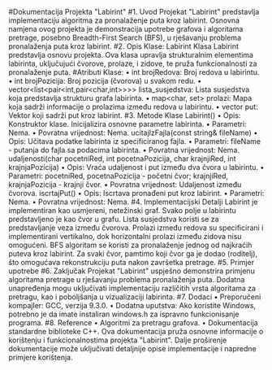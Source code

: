 #Dokumentacija Projekta "Labirint"
#1. Uvod
Projekat "Labirint" predstavlja implementaciju algoritma za pronalaženje puta kroz
labirint. Osnovna namjena ovog projekta je demonstracija upotrebe grafova i algoritama
pretrage, posebno Breadth-First Search (BFS), u rješavanju problema pronalaženja puta
kroz labirint.
#2. Opis Klase: Labirint
Klasa Labirint predstavlja osnovu projekta. Ova klasa upravlja strukturalnim elementima
labirinta, uključujući čvorove, prolaze, i zidove, te pruža funkcionalnosti za pronalaženje
puta.
#Atributi Klase:
• int brojRedova: Broj redova u labirintu.
• int brojPozicija: Broj pozicija (čvorova) u svakom redu.
• vector<list<pair<int,pair<char,int>>>> lista_susjedstva: Lista susjedstva koja
predstavlja strukturu grafa labirinta.
• map<char, set<int>> prolazi: Mapa koja sadrži informacije o prolazima između
redova u labirintu.
• vector<int> put: Vektor koji sadrži put kroz labirint.
#3. Metode Klase
Labirint()
• Opis: Konstruktor klase. Inicijalizira osnovne parametre labirinta.
• Parametri: Nema.
• Povratna vrijednost: Nema.
ucitajIzFajla(const string& fileName)
• Opis: Učitava podatke labirinta iz specificiranog fajla.
• Parametri: fileName - putanja do fajla sa podacima labirinta.
• Povratna vrijednost: Nema.
udaljenosti(char pocetniRed, int pocetnaPozicija, char krajnjiRed, int krajnjaPozicija)
• Opis: Vraća udaljenost i put između dva čvora u labirintu.
• Parametri: pocetniRed, pocetnaPozicija - početni čvor; krajnjiRed, krajnjaPozicija -
krajnji čvor.
• Povratna vrijednost: Udaljenost između čvorova.
iscrtajPut()
• Opis: Iscrtava pronađeni put kroz labirint.
• Parametri: Nema.
• Povratna vrijednost: Nema.
#4. Implementacijski Detalji
Labirint je implementiran kao usmjereni, netežinski graf. Svako polje u labirintu
predstavljeno je kao čvor u grafu. Lista susjedstva koristi se za predstavljanje veza
između čvorova. Prolazi između redova su specificirani i implementirani vertikalno, dok
horizontalni prolazi između zidova nisu omogućeni.
BFS algoritam se koristi za pronalaženje jednog od najkraćih puteva kroz labirint. Za
svaki čvor, pamtimo koji čvor ga je dodao (roditelj), što omogućava rekonstrukciju puta
nakon završetka pretrage.
#5. Primjer upotrebe
#6. Zaključak
Projekat "Labirint" uspješno demonstrira primjenu algoritama pretrage u rješavanju
problema pronalaženja puta. Dodatna unapređenja mogu uključivati implementaciju
različitih vrsta algoritama za pretragu, kao i poboljšanja u vizualizaciji labirinta.
#7. Dodaci
• Preporučeni kompajler: GCC, verzija 9.3.0.
• Dodatna uputstva: Ako koristite Windows, potrebno je da imate instaliran
windows.h za ispravno funkcionisanje programa.
#8. Reference
• Algoritmi za pretragu grafova.
• Dokumentacija standardne biblioteke C++.
Ova dokumentacija pruža osnovne informacije o korištenju i funkcionalnostima projekta
"Labirint". Dalje proširenje dokumentacije može uključivati detaljnije opise
implementacije i napredne primjere korištenja.
